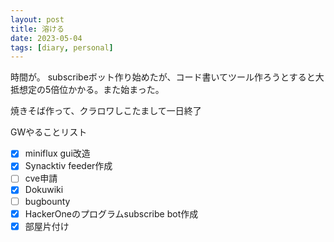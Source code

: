 ```yaml
---
layout: post
title: 溶ける
date: 2023-05-04
tags: [diary, personal]
---
```

時間が。
subscribeボット作り始めたが、コード書いてツール作ろうとすると大抵想定の5倍位かかる。また始まった。

焼きそば作って、クラロワしこたまして一日終了

GWやることリスト
- [x] miniflux gui改造
- [x] Synacktiv feeder作成
- [ ] cve申請
- [x] Dokuwiki
- [ ] bugbounty
- [x] HackerOneのプログラムsubscribe bot作成
- [x] 部屋片付け